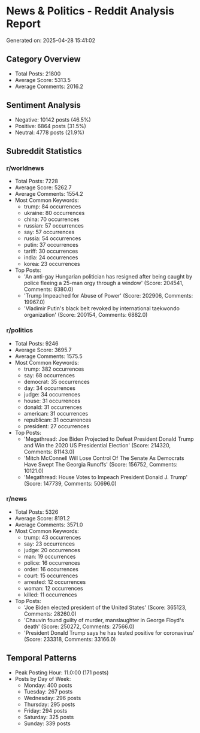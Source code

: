 # News & Politics - Reddit Analysis Report

Generated on: 2025-04-28 15:41:02

## Category Overview
- Total Posts: 21800
- Average Score: 5313.5
- Average Comments: 2016.2

## Sentiment Analysis
- Negative: 10142 posts (46.5%)
- Positive: 6864 posts (31.5%)
- Neutral: 4778 posts (21.9%)

## Subreddit Statistics

### r/worldnews
- Total Posts: 7228
- Average Score: 5262.7
- Average Comments: 1554.2
- Most Common Keywords:
  - trump: 84 occurrences
  - ukraine: 80 occurrences
  - china: 70 occurrences
  - russian: 57 occurrences
  - say: 57 occurrences
  - russia: 54 occurrences
  - putin: 37 occurrences
  - tariff: 30 occurrences
  - india: 24 occurrences
  - korea: 23 occurrences
- Top Posts:
  - 'An anti-gay Hungarian politician has resigned after being caught by police fleeing a 25-man orgy through a window' (Score: 204541, Comments: 8380.0)
  - 'Trump Impeached for Abuse of Power' (Score: 202906, Comments: 19967.0)
  - 'Vladimir Putin's black belt revoked by international taekwondo organization' (Score: 200154, Comments: 6882.0)

### r/politics
- Total Posts: 9246
- Average Score: 3695.7
- Average Comments: 1575.5
- Most Common Keywords:
  - trump: 382 occurrences
  - say: 68 occurrences
  - democrat: 35 occurrences
  - day: 34 occurrences
  - judge: 34 occurrences
  - house: 31 occurrences
  - donald: 31 occurrences
  - american: 31 occurrences
  - republican: 31 occurrences
  - president: 27 occurrences
- Top Posts:
  - 'Megathread: Joe Biden Projected to Defeat President Donald Trump and Win the 2020 US Presidential Election' (Score: 214320, Comments: 81143.0)
  - 'Mitch McConnell Will Lose Control Of The Senate As Democrats Have Swept The Georgia Runoffs' (Score: 156752, Comments: 10121.0)
  - 'Megathread: House Votes to Impeach President Donald J. Trump' (Score: 147739, Comments: 50696.0)

### r/news
- Total Posts: 5326
- Average Score: 8191.2
- Average Comments: 3571.0
- Most Common Keywords:
  - trump: 43 occurrences
  - say: 23 occurrences
  - judge: 20 occurrences
  - man: 19 occurrences
  - police: 16 occurrences
  - order: 16 occurrences
  - court: 15 occurrences
  - arrested: 12 occurrences
  - woman: 12 occurrences
  - killed: 11 occurrences
- Top Posts:
  - 'Joe Biden elected president of the United States' (Score: 365123, Comments: 28260.0)
  - 'Chauvin found guilty of murder, manslaughter in George Floyd's death' (Score: 250272, Comments: 27566.0)
  - 'President Donald Trump says he has tested positive for coronavirus' (Score: 233318, Comments: 33166.0)

## Temporal Patterns
- Peak Posting Hour: 11.0:00 (171 posts)
- Posts by Day of Week:
  - Monday: 400 posts
  - Tuesday: 267 posts
  - Wednesday: 296 posts
  - Thursday: 295 posts
  - Friday: 294 posts
  - Saturday: 325 posts
  - Sunday: 339 posts